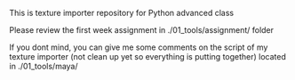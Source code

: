 This is texture importer repository for Python advanced class

Please review the first week assignment in ./01_tools/assignment/ folder

If you dont mind, you can give me some comments on the script of my texture importer (not clean up yet so everything is putting together) located 
in ./01_tools/maya/